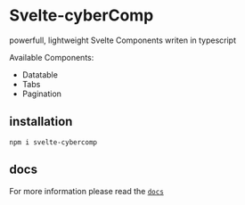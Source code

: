 # Svelte-cyberComp
powerfull, lightweight Svelte Components writen in typescript

Available Components:
- Datatable
- Tabs
- Pagination

## installation
```
npm i svelte-cybercomp
```
## docs
For more information please read the [`docs`](https://cybersteam00.github.io/svelte-cyberComp/)